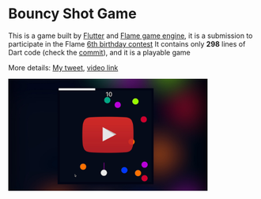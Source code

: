 # Bouncy Shot Game

This is a game built by [Flutter](https://flutter.dev/) and [Flame game engine](https://flame-engine.org/), it is a submission to participate in the Flame [6th birthday contest](https://twitter.com/spydon/status/1716107321846210656)
It contains only **298** lines of Dart code (check the [commit](https://github.com/imaNNeo/bouncy_shot_game/commit/7831ab5d8c7f48e2fb3f177f81b63efc4375fbc2)), and it is a playable game

More details: [My tweet](https://twitter.com/imaN__NeO/status/1718561030211617117), [video link](https://youtu.be/BAe8tsT_Dms)

[<img src="https://github.com/imaNNeo/bouncy_shot_game/raw/master/repo_files/images/shot.jpg" width="80%" alt="Preview Image"/>](https://www.youtube.com/watch?v=BAe8tsT_Dms)
